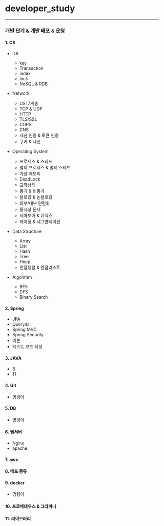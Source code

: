 # developer_study
----
### 개발 단계 & 개발 배포 & 운영

#### 1. CS
+ DB
  - key
  - Transaction
  - index
  - lock
  - NoSQL & RDB
 
    
+ Network
    - OSl 7계층
    - TCP & UDP
    - HTTP
    - TLS/SSL
    - CORS
    - DNS
    - 세션 인증 & 토큰 인증
    - 쿠키 & 세션
 
      
+ Operating System
    - 프로세스 & 스레드
    - 멀티 프로세스 & 멀티 스레드
    - 가상 메모리
    - DeadLock
    - 교착상태
    - 동기 & 비동기
    - 블로킹 & 논블로킹
    - 외부/내부 단편화
    - 동시성 문제
    - 세마포어 & 뮤텍스
    - 페이징 & 세그먼테이션
 
      
+ Data Structure
    - Array
    - List
    - Hash
    - Tree
    - Heap
    - 인접행렬 & 인접리스트

+ Algorithm
    - BFS
    - DFS
    - Binary Search
      

#### 2. Spring
  - JPA
  - Querydsl
  - Spring MVC
  - Spring Security
  - 이론
  - 테스트 코드 작성
    

#### 3. JAVA
  - 8
  - 11
      

#### 4. Git
  - 명령어
      
      
#### 5. DB
  - 명령어
      

#### 6. 웹서버
  - Nginx
  - apache


#### 7. aws


#### 8. 배포 종류

#### 9. docker 
  - 명령어

#### 10. 프로메테우스 & 그라파나

#### 11. 라이브러리


  
  

